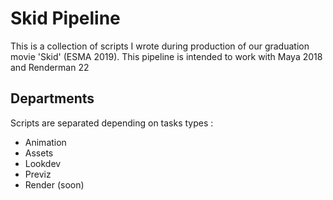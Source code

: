 # Skid Pipeline
This is a collection of scripts I wrote during production of our graduation movie 'Skid' (ESMA 2019). This pipeline is intended to work with Maya 2018 and Renderman 22

## Departments
Scripts are separated depending on tasks types :

* Animation
* Assets
* Lookdev
* Previz
* Render (soon)